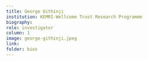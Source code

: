 ```yaml
---
title: George Githinji
institution: KEMRI-Wellcome Trust Research Programme
biography:
role: investigator
column: 1
image: george-githinji.jpeg
link: 
folder: bios
---
```

